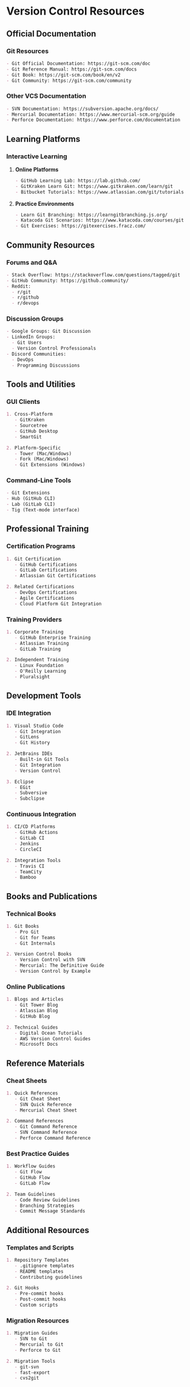 # Version Control Resources

## Official Documentation

### Git Resources
```markdown
- Git Official Documentation: https://git-scm.com/doc
- Git Reference Manual: https://git-scm.com/docs
- Git Book: https://git-scm.com/book/en/v2
- Git Community: https://git-scm.com/community
```

### Other VCS Documentation
```markdown
- SVN Documentation: https://subversion.apache.org/docs/
- Mercurial Documentation: https://www.mercurial-scm.org/guide
- Perforce Documentation: https://www.perforce.com/documentation
```

## Learning Platforms

### Interactive Learning
1. **Online Platforms**
   ```markdown
   - GitHub Learning Lab: https://lab.github.com/
   - GitKraken Learn Git: https://www.gitkraken.com/learn/git
   - Bitbucket Tutorials: https://www.atlassian.com/git/tutorials
   ```

2. **Practice Environments**
   ```markdown
   - Learn Git Branching: https://learngitbranching.js.org/
   - Katacoda Git Scenarios: https://www.katacoda.com/courses/git
   - Git Exercises: https://gitexercises.fracz.com/
   ```

## Community Resources

### Forums and Q&A
```markdown
- Stack Overflow: https://stackoverflow.com/questions/tagged/git
- GitHub Community: https://github.community/
- Reddit:
  - r/git
  - r/github
  - r/devops
```

### Discussion Groups
```markdown
- Google Groups: Git Discussion
- LinkedIn Groups:
  - Git Users
  - Version Control Professionals
- Discord Communities:
  - DevOps
  - Programming Discussions
```

## Tools and Utilities

### GUI Clients
```markdown
1. Cross-Platform
   - GitKraken
   - Sourcetree
   - GitHub Desktop
   - SmartGit

2. Platform-Specific
   - Tower (Mac/Windows)
   - Fork (Mac/Windows)
   - Git Extensions (Windows)
```

### Command-Line Tools
```markdown
- Git Extensions
- Hub (GitHub CLI)
- Lab (GitLab CLI)
- Tig (Text-mode interface)
```

## Professional Training

### Certification Programs
```markdown
1. Git Certification
   - GitHub Certifications
   - GitLab Certifications
   - Atlassian Git Certifications

2. Related Certifications
   - DevOps Certifications
   - Agile Certifications
   - Cloud Platform Git Integration
```

### Training Providers
```markdown
1. Corporate Training
   - GitHub Enterprise Training
   - Atlassian Training
   - GitLab Training

2. Independent Training
   - Linux Foundation
   - O'Reilly Learning
   - Pluralsight
```

## Development Tools

### IDE Integration
```markdown
1. Visual Studio Code
   - Git Integration
   - GitLens
   - Git History

2. JetBrains IDEs
   - Built-in Git Tools
   - Git Integration
   - Version Control

3. Eclipse
   - EGit
   - Subversive
   - Subclipse
```

### Continuous Integration
```markdown
1. CI/CD Platforms
   - GitHub Actions
   - GitLab CI
   - Jenkins
   - CircleCI

2. Integration Tools
   - Travis CI
   - TeamCity
   - Bamboo
```

## Books and Publications

### Technical Books
```markdown
1. Git Books
   - Pro Git
   - Git for Teams
   - Git Internals

2. Version Control Books
   - Version Control with SVN
   - Mercurial: The Definitive Guide
   - Version Control by Example
```

### Online Publications
```markdown
1. Blogs and Articles
   - Git Tower Blog
   - Atlassian Blog
   - GitHub Blog

2. Technical Guides
   - Digital Ocean Tutorials
   - AWS Version Control Guides
   - Microsoft Docs
```

## Reference Materials

### Cheat Sheets
```markdown
1. Quick References
   - Git Cheat Sheet
   - SVN Quick Reference
   - Mercurial Cheat Sheet

2. Command References
   - Git Command Reference
   - SVN Command Reference
   - Perforce Command Reference
```

### Best Practice Guides
```markdown
1. Workflow Guides
   - Git Flow
   - GitHub Flow
   - GitLab Flow

2. Team Guidelines
   - Code Review Guidelines
   - Branching Strategies
   - Commit Message Standards
```

## Additional Resources

### Templates and Scripts
```markdown
1. Repository Templates
   - .gitignore templates
   - README templates
   - Contributing guidelines

2. Git Hooks
   - Pre-commit hooks
   - Post-commit hooks
   - Custom scripts
```

### Migration Resources
```markdown
1. Migration Guides
   - SVN to Git
   - Mercurial to Git
   - Perforce to Git

2. Migration Tools
   - git-svn
   - fast-export
   - cvs2git
```
